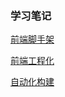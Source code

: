 ### 学习笔记


[前端脚手架](https://github.com/alongtest/fed-e-task/blob/master/fed-e-task-02-01/notes/%E8%84%9A%E6%89%8B%E6%9E%B6%E5%B7%A5%E5%85%B7.md)


[前端工程化](https://github.com/alongtest/fed-e-task/blob/master/fed-e-task-02-01/notes/%E5%89%8D%E7%AB%AF%E5%B7%A5%E7%A8%8B%E5%8C%96.md)

[自动化构建](https://github.com/alongtest/fed-e-task/blob/master/fed-e-task-02-01/notes/%E8%87%AA%E5%8A%A8%E5%8C%96%E6%9E%84%E5%BB%BA.md)
